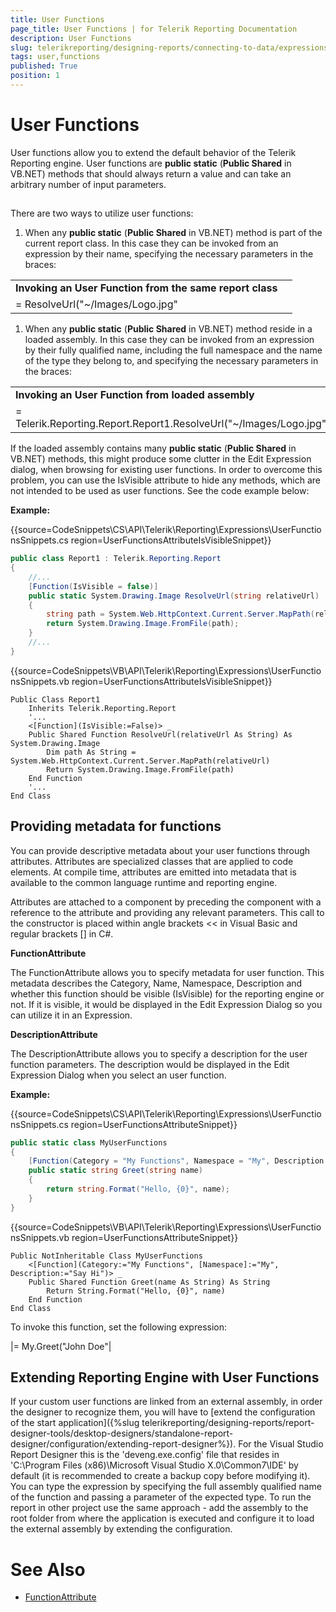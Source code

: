 ```yaml
---
title: User Functions
page_title: User Functions | for Telerik Reporting Documentation
description: User Functions
slug: telerikreporting/designing-reports/connecting-to-data/expressions/extending-expressions/user-functions
tags: user,functions
published: True
position: 1
---
```


# User Functions



User functions allow you to extend the default behavior of the Telerik Reporting engine. User functions are __public static__  (__Public Shared__  in VB.NET) methods that should always return a value and can take an arbitrary number of input parameters.       

## 

There are two ways to utilize user functions:

1. When any __public static__  (__Public Shared__  in               VB.NET) method is part of the current report class. In this case they can be invoked from an expression by their name,               specifying the necessary parameters in the braces:             

|   |   |
| ------ | ------ |
 __Invoking an User Function from the same report class__ |
|= ResolveUrl("~/Images/Logo.jpg"|

1. When any __public static__  (__Public Shared__  in VB.NET)               method reside in a loaded assembly. In this case they can be invoked from an expression by their fully qualified name, including the full               namespace and the name of the type they belong to, and specifying the necessary parameters in the braces:             

|   |   |
| ------ | ------ |
 __Invoking an User Function from loaded assembly__ |
|= Telerik.Reporting.Report.Report1.ResolveUrl("~/Images/Logo.jpg"|

If the loaded assembly contains many __public static__  (__Public Shared__            in VB.NET) methods, this might produce some clutter in the Edit Expression dialog, when browsing for existing user functions.           In order to overcome this problem, you can use the IsVisible attribute to hide any methods, which are not intended to be used           as user functions. See the code example below:         

__Example:__ 

{{source=CodeSnippets\CS\API\Telerik\Reporting\Expressions\UserFunctionsSnippets.cs region=UserFunctionsAttributeIsVisibleSnippet}}
````C#
public class Report1 : Telerik.Reporting.Report
{
    //...
    [Function(IsVisible = false)]
    public static System.Drawing.Image ResolveUrl(string relativeUrl)
    {
        string path = System.Web.HttpContext.Current.Server.MapPath(relativeUrl);
        return System.Drawing.Image.FromFile(path);
    }
    //...
}
````
{{source=CodeSnippets\VB\API\Telerik\Reporting\Expressions\UserFunctionsSnippets.vb region=UserFunctionsAttributeIsVisibleSnippet}}
````VB
Public Class Report1
    Inherits Telerik.Reporting.Report
    '...
    <[Function](IsVisible:=False)> _
    Public Shared Function ResolveUrl(relativeUrl As String) As System.Drawing.Image
        Dim path As String = System.Web.HttpContext.Current.Server.MapPath(relativeUrl)
        Return System.Drawing.Image.FromFile(path)
    End Function
    '...
End Class
````

## Providing metadata for functions

You can provide descriptive metadata about your user functions through attributes. Attributes are specialized           classes that are applied to code elements. At compile time, attributes are emitted into metadata that is available to           the common language runtime and reporting engine.         

Attributes are attached to a component by preceding the component with a reference to the attribute and providing           any relevant parameters. This call to the constructor is placed within angle brackets << in Visual Basic and regular           brackets [] in C#.         

__FunctionAttribute__ 

The FunctionAttribute allows you to specify metadata for user function. This metadata describes           the Category, Name, Namespace, Description and whether this function should be visible (IsVisible) for           the reporting engine or not. If it is visible, it would be displayed in the Edit Expression Dialog so you           can utilize it in an Expression.         

__DescriptionAttribute__ 

The DescriptionAttribute allows you to specify a description for the user function parameters. The           description would be displayed in the Edit Expression Dialog when you select an user function.         

__Example:__ 

{{source=CodeSnippets\CS\API\Telerik\Reporting\Expressions\UserFunctionsSnippets.cs region=UserFunctionsAttributeSnippet}}
````C#
public static class MyUserFunctions
{
    [Function(Category = "My Functions", Namespace = "My", Description = "Say Hi")]
    public static string Greet(string name)
    {
        return string.Format("Hello, {0}", name);
    }
}
````
{{source=CodeSnippets\VB\API\Telerik\Reporting\Expressions\UserFunctionsSnippets.vb region=UserFunctionsAttributeSnippet}}
````VB
Public NotInheritable Class MyUserFunctions
    <[Function](Category:="My Functions", [Namespace]:="My", Description:="Say Hi")> _
    Public Shared Function Greet(name As String) As String
        Return String.Format("Hello, {0}", name)
    End Function
End Class
````

To invoke this function, set the following expression:

|= My.Greet("John Doe"|

## Extending Reporting Engine with User Functions

If your custom user functions are linked from an external assembly, in order the designer to recognize them, you will have to              [extend the configuration of the start application]({%slug telerikreporting/designing-reports/report-designer-tools/desktop-designers/standalone-report-designer/configuration/extending-report-designer%}). For the Visual Studio Report Designer             this is the 'deveng.exe.config' file that resides in 'C:\Program Files (x86)\Microsoft Visual Studio X.0\Common7\IDE' by default (it is recommended              to create a backup copy before modifying it). You can type the expression by specifying the full assembly qualified name of the function and              passing a parameter of the expected type. To run the report in other project use the same approach - add the assembly to the root folder from where              the application is executed and configure it to load the external assembly by extending the configuration.           

# See Also
 * [FunctionAttribute](/reporting/api/Telerik.Reporting.Expressions.FunctionAttribute) 

